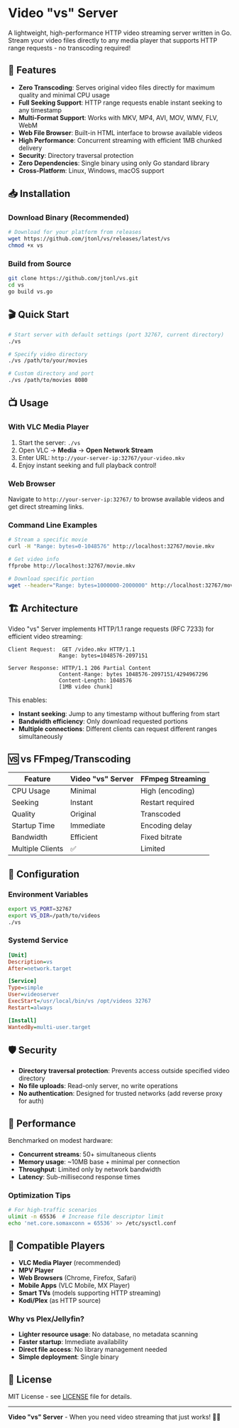 # Video "vs" Server

A lightweight, high-performance HTTP video streaming server written in Go. Stream your video files directly to any media player that supports HTTP range requests - no transcoding required!

## 🚀 Features

- **Zero Transcoding**: Serves original video files directly for maximum quality and minimal CPU usage
- **Full Seeking Support**: HTTP range requests enable instant seeking to any timestamp
- **Multi-Format Support**: Works with MKV, MP4, AVI, MOV, WMV, FLV, WebM
- **Web File Browser**: Built-in HTML interface to browse available videos
- **High Performance**: Concurrent streaming with efficient 1MB chunked delivery
- **Security**: Directory traversal protection
- **Zero Dependencies**: Single binary using only Go standard library
- **Cross-Platform**: Linux, Windows, macOS support

## 📥 Installation

### Download Binary (Recommended)
```bash
# Download for your platform from releases
wget https://github.com/jtonl/vs/releases/latest/vs
chmod +x vs
```

### Build from Source
```bash
git clone https://github.com/jtonl/vs.git
cd vs
go build vs.go
```

## 🎬 Quick Start

```bash
# Start server with default settings (port 32767, current directory)
./vs

# Specify video directory
./vs /path/to/your/movies

# Custom directory and port
./vs /path/to/movies 8080
```

## 📺 Usage

### With VLC Media Player
1. Start the server: `./vs`
2. Open VLC → **Media** → **Open Network Stream**
3. Enter URL: `http://your-server-ip:32767/your-video.mkv`
4. Enjoy instant seeking and full playback control!

### Web Browser
Navigate to `http://your-server-ip:32767/` to browse available videos and get direct streaming links.

### Command Line Examples
```bash
# Stream a specific movie
curl -H "Range: bytes=0-1048576" http://localhost:32767/movie.mkv

# Get video info
ffprobe http://localhost:32767/movie.mkv

# Download specific portion
wget --header="Range: bytes=1000000-2000000" http://localhost:32767/movie.mkv
```

## 🏗️ Architecture

Video "vs" Server implements HTTP/1.1 range requests (RFC 7233) for efficient video streaming:

```
Client Request:  GET /video.mkv HTTP/1.1
                Range: bytes=1048576-2097151

Server Response: HTTP/1.1 206 Partial Content
                Content-Range: bytes 1048576-2097151/4294967296
                Content-Length: 1048576
                [1MB video chunk]
```

This enables:
- **Instant seeking**: Jump to any timestamp without buffering from start
- **Bandwidth efficiency**: Only download requested portions
- **Multiple connections**: Different clients can request different ranges simultaneously

## 🆚 vs FFmpeg/Transcoding

| Feature | Video "vs" Server | FFmpeg Streaming |
|---------|-------------------|------------------|
| CPU Usage | Minimal | High (encoding) |
| Seeking | Instant | Restart required |
| Quality | Original | Transcoded |
| Startup Time | Immediate | Encoding delay |
| Bandwidth | Efficient | Fixed bitrate |
| Multiple Clients | ✅ | Limited |

## 🔧 Configuration

### Environment Variables
```bash
export VS_PORT=32767
export VS_DIR=/path/to/videos
./vs
```

### Systemd Service
```ini
[Unit]
Description=vs
After=network.target

[Service]
Type=simple
User=videoserver
ExecStart=/usr/local/bin/vs /opt/videos 32767
Restart=always

[Install]
WantedBy=multi-user.target
```

## 🛡️ Security

- **Directory traversal protection**: Prevents access outside specified video directory
- **No file uploads**: Read-only server, no write operations
- **No authentication**: Designed for trusted networks (add reverse proxy for auth)

## 🚀 Performance

Benchmarked on modest hardware:
- **Concurrent streams**: 50+ simultaneous clients
- **Memory usage**: ~10MB base + minimal per connection
- **Throughput**: Limited only by network bandwidth
- **Latency**: Sub-millisecond response times

### Optimization Tips
```bash
# For high-traffic scenarios
ulimit -n 65536  # Increase file descriptor limit
echo 'net.core.somaxconn = 65536' >> /etc/sysctl.conf
```

## 📱 Compatible Players

- **VLC Media Player** (recommended)
- **MPV Player**
- **Web Browsers** (Chrome, Firefox, Safari)
- **Mobile Apps** (VLC Mobile, MX Player)
- **Smart TVs** (models supporting HTTP streaming)
- **Kodi/Plex** (as HTTP source)

### Why vs Plex/Jellyfin?
- **Lighter resource usage**: No database, no metadata scanning
- **Faster startup**: Immediate availability
- **Direct file access**: No library management needed
- **Simple deployment**: Single binary

## 📄 License

MIT License - see [LICENSE](LICENSE.md) file for details.

---

**Video "vs" Server** - When you need video streaming that just works! 🎥✨